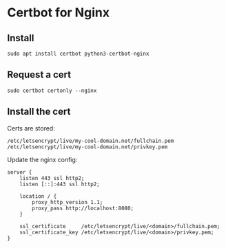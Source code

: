 # Certbot for Nginx

## Install

    sudo apt install certbot python3-certbot-nginx

## Request a cert

    sudo certbot certonly --nginx


## Install the cert

Certs are stored: 

```
/etc/letsencrypt/live/my-cool-domain.net/fullchain.pem
/etc/letsencrypt/live/my-cool-domain.net/privkey.pem
```

Update the nginx config: 

```
server {
    listen 443 ssl http2;
    listen [::]:443 ssl http2;

    location / {
        proxy_http_version 1.1;
        proxy_pass http://localhost:8080;
    }

    ssl_certificate     /etc/letsencrypt/live/<domain>/fullchain.pem;
    ssl_certificate_key /etc/letsencrypt/live/<domain>/privkey.pem;
}
```
